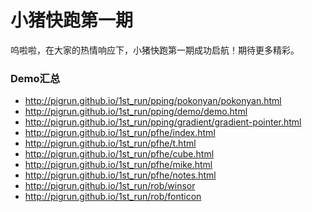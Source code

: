 小猪快跑第一期
=======

呜啦啦，在大家的热情响应下，小猪快跑第一期成功启航！期待更多精彩。


### Demo汇总

- http://pigrun.github.io/1st_run/pping/pokonyan/pokonyan.html
- http://pigrun.github.io/1st_run/pping/demo/demo.html
- http://pigrun.github.io/1st_run/pping/gradient/gradient-pointer.html
- http://pigrun.github.io/1st_run/pfhe/index.html
- http://pigrun.github.io/1st_run/pfhe/t.html
- http://pigrun.github.io/1st_run/pfhe/cube.html
- http://pigrun.github.io/1st_run/pfhe/mike.html
- http://pigrun.github.io/1st_run/pfhe/notes.html
- http://pigrun.github.io/1st_run/rob/winsor
- http://pigrun.github.io/1st_run/rob/fonticon
